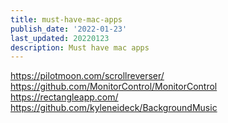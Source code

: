 ```yaml
---
title: must-have-mac-apps
publish_date: '2022-01-23'
last_updated: 20220123
description: Must have mac apps
---
```


https://pilotmoon.com/scrollreverser/
https://github.com/MonitorControl/MonitorControl
https://rectangleapp.com/
https://github.com/kyleneideck/BackgroundMusic
